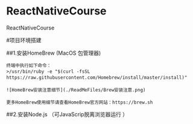 # ReactNativeCourse
ReactNativeCourse 

#项目环境搭建

##1.安装HomeBrew (MacOS 包管理器)

	终端中执行如下命令：
	>/usr/bin/ruby -e "$(curl -fsSL https://raw.githubusercontent.com/Homebrew/install/master/install)"
    
    ![HomeBrew安装注意细节](./ReadMeFiles/Brew安装注意.png)

    更多HomeBrew使用细节请查看HomeBrew官方网站：https://brew.sh

##2.安装Node.js （可JavaScrip脱离浏览器运行 ）
	
